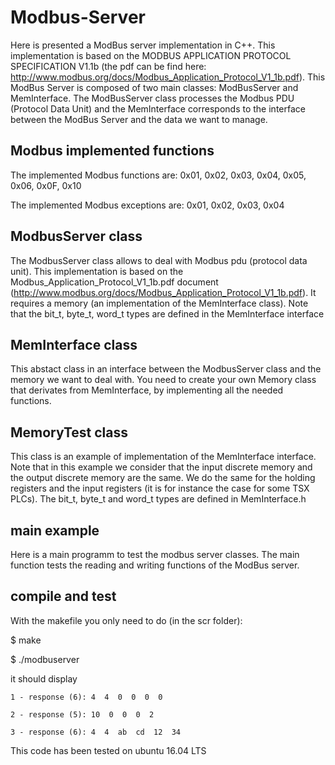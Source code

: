 # Modbus-Server

Here is presented a ModBus server implementation in C++. This implementation is based on the MODBUS APPLICATION PROTOCOL SPECIFICATION V1.1b (the pdf can be find here: http://www.modbus.org/docs/Modbus_Application_Protocol_V1_1b.pdf). This ModBus Server is composed of two main classes: ModBusServer and MemInterface. The ModBusServer class processes the Modbus PDU (Protocol Data Unit) and the MemInterface corresponds to the interface between the ModBus Server and the data we want to manage.

## Modbus implemented functions

The implemented Modbus functions are: 0x01, 0x02, 0x03, 0x04, 0x05, 0x06, 0x0F, 0x10

The implemented Modbus exceptions are: 0x01, 0x02, 0x03, 0x04

##  ModbusServer class
The ModbusServer class allows to deal with Modbus pdu (protocol data unit). This implementation is based on the Modbus_Application_Protocol_V1_1b.pdf document (http://www.modbus.org/docs/Modbus_Application_Protocol_V1_1b.pdf). It requires a memory (an implementation of the MemInterface class). Note that the bit_t, byte_t, word_t types are defined in the MemInterface interface 

## MemInterface class
This abstact class in an interface between the ModbusServer class and the memory we want to deal with. You need to create your own Memory class that derivates from MemInterface, by implementing all the needed functions. 

## MemoryTest class
This class is an example of implementation of the MemInterface interface. Note that in this example we consider that the input discrete memory and the output discrete memory are the same. We do the same for the holding registers and the input registers (it is for instance the case for some TSX PLCs). The bit_t, byte_t and word_t types are defined in MemInterface.h 

## main example
Here is a main programm to test the modbus server classes. The main function tests the reading and writing functions of the ModBus server.

## compile and test
With the makefile you only need to do (in the scr folder):

$ make

$ ./modbuserver

it should display

    1 - response (6): 4  4  0  0  0  0

    2 - response (5): 10  0  0  0  2

    3 - response (6): 4  4  ab  cd  12  34

This code has been tested on ubuntu 16.04 LTS
